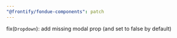 ```yaml
---
"@frontify/fondue-components": patch
---
```


fix(`Dropdown`): add missing modal prop (and set to false by default)
